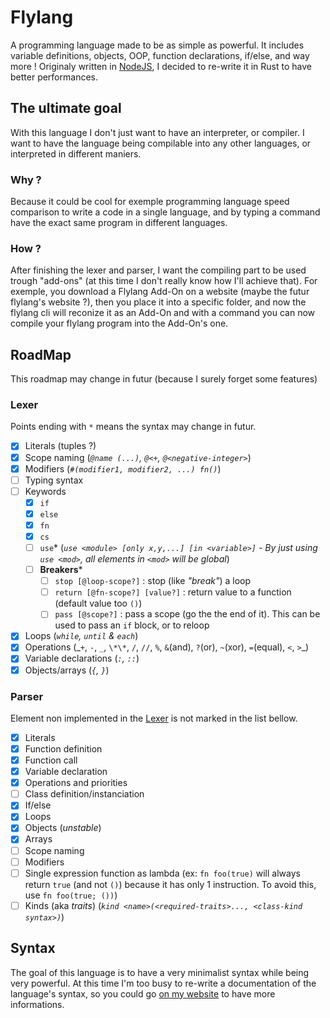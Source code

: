 # Flylang

A programming language made to be as simple as powerful.
It includes variable definitions, objects, OOP, function declarations, if/else, and way more !
Originaly written in [NodeJS](https://github.com/Flymeth/flylang-src), I decided to re-write it in Rust to have better performances.

## The ultimate goal

With this language I don't just want to have an interpreter, or compiler. I want to have the language being compilable into any other languages, or interpreted in different maniers.

### Why ?

Because it could be cool for exemple programming language speed comparison to write a code in a single language, and by typing a command have the exact same program in different languages.

### How ?

After finishing the lexer and parser, I want the compiling part to be used trough "add-ons" (at this time I don't really know how I'll achieve that).
For exemple, you download a Flylang Add-On on a website (maybe the futur flylang's website ?), then you place it into a specific folder, and now the flylang cli will reconize it as an Add-On and with a command you can now compile your flylang program into the Add-On's one.

## RoadMap

This roadmap may change in futur (because I surely forget some features)

### Lexer

Points ending with `*` means the syntax may change in futur.

- [x] Literals (tuples ?)
- [x] Scope naming (_`@name (...)`, `@<+`, `@<negative-integer>`_)
- [x] Modifiers (_`#(modifier1, modifier2, ...) fn()`_)
- [ ] Typing syntax
- [ ] Keywords
  - [x] `if`
  - [x] `else`
  - [x] `fn`
  - [x] `cs`
  - [ ] `use`\* (_`use <module> [only x,y,...] [in <variable>]` - By just using `use <mod>`, all elements in `<mod>` will be global_)
  - [ ] **Breakers**\*
    - [ ] `stop [@loop-scope?]` : stop (like _"break"_) a loop
    - [ ] `return [@fn-scope?] [value?]` : return value to a function (default value too `()`)
    - [ ] `pass [@scope?]` : pass a scope (go the the end of it). This can be used to pass an `if` block, or to reloop
- [x] Loops (_`while`, `until` & `each`_)
- [x] Operations (_`+`, `-`, `_`, `\*\*`, `/`, `//`, `%`, `&`(and), `?`(or), `~`(xor), `=`(equal), `<`, `>`\_)
- [x] Variable declarations (_`:`, `::`_)
- [x] Objects/arrays (_`{`, `}`_)

### Parser

Element non implemented in the [Lexer](#lexer) is not marked in the list bellow.

- [x] Literals
- [x] Function definition
- [x] Function call
- [x] Variable declaration
- [x] Operations and priorities
- [ ] Class definition/instanciation
- [x] If/else
- [x] Loops
- [x] Objects (_unstable_)
- [x] Arrays
- [ ] Scope naming
- [ ] Modifiers
- [ ] Single expression function as lambda (ex: `fn foo(true)` will always return `true` (and not `()`) because it has only 1 instruction. To avoid this, use `fn foo(true; ())`)
- [ ] Kinds (aka _traits_) (_`kind <name>(<required-traits>..., <class-kind syntax>)`_)

## Syntax

The goal of this language is to have a very minimalist syntax while being very powerful.
At this time I'm too busy to re-write a documentation of the language's syntax, so you could go [on my website](https://johan-janin.com/portfolio?open=flylang) to have more informations.
